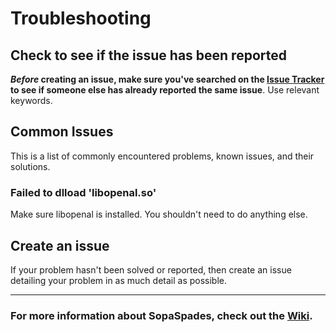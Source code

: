 # Troubleshooting

## Check to see if the issue has been reported

***Before* creating an issue, make sure you've searched on the [Issue Tracker](https://github.com/yvt/sopaspades/issues?utf8=%E2%9C%93&q=is%3Aissue%20) to see if someone else has already reported the same issue**. Use relevant keywords.


## Common Issues

This is a list of commonly encountered problems, known issues, and their solutions.

### Failed to dlload 'libopenal.so'

Make sure libopenal is installed. You shouldn't need to do anything else.

## Create an issue

If your problem hasn't been solved or reported, then create an issue detailing your problem in as much detail as possible.

---

### For more information about SopaSpades, check out the **[Wiki](https://github.com/yvt/sopaspades/wiki)**.
